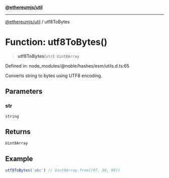 [**@ethereumjs/util**](../README.md)

***

[@ethereumjs/util](../README.md) / utf8ToBytes

# Function: utf8ToBytes()

> **utf8ToBytes**(`str`): `Uint8Array`

Defined in: node\_modules/@noble/hashes/esm/utils.d.ts:65

Converts string to bytes using UTF8 encoding.

## Parameters

### str

`string`

## Returns

`Uint8Array`

## Example

```ts
utf8ToBytes('abc') // Uint8Array.from([97, 98, 99])
```
